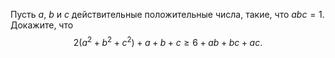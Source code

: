 Пусть $a$, $b$ и $c$ действительные положительные числа, такие, что $abc=1$. Докажите, что  $$
2\left( {a^2  + b^2  + c^2 } \right) + a + b + c \geq 6 + ab + bc + ac.
$$